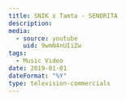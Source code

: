 ```yaml
---
title: SNIK x Tamta - SENORITA
description: 
media:
  - source: youtube
    uid: 9wmN4nUIiZw
tags: 
  - Music Video
date: 2019-01-01
dateFormat: "%Y"
type: television-commercials
---
```

